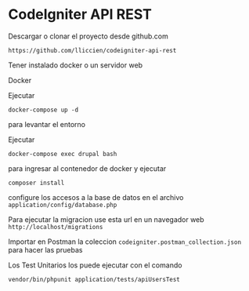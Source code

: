 # CodeIgniter API REST 

Descargar o clonar el proyecto desde github.com

`https://github.com/lliccien/codeigniter-api-rest`

Tener instalado docker o un servidor web

Docker

Ejecutar 

`docker-compose up -d`

para levantar el entorno

Ejecutar

`docker-compose exec drupal bash`

para ingresar al contenedor de docker y ejecutar

`composer install`

configure los accesos a la base de datos en el archivo `application/config/database.php`

Para ejecutar la migracion use esta url en un navegador web `http://localhost/migrations`


Importar en Postman la coleccion `codeigniter.postman_collection.json` para hacer las pruebas 


Los Test Unitarios los puede ejecutar con el comando

`vendor/bin/phpunit application/tests/apiUsersTest`

